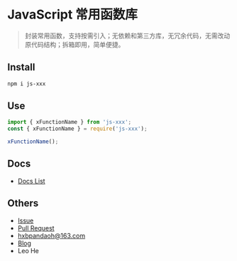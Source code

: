 # JavaScript 常用函数库

> 封装常用函数，支持按需引入；无依赖和第三方库，无冗余代码，无需改动原代码结构；拆箱即用，简单便捷。

## Install

```bash
npm i js-xxx
```

## Use

```javascript
import { xFunctionName } from 'js-xxx';
const { xFunctionName } = require('js-xxx');

xFunctionName();
```

## Docs

* [Docs List](https://github.com/pandaoh/js-xxx/blob/main/docs/README.md)

## Others

* [Issue](https://github.com/pandaoh/js-xxx/issues)
* [Pull Request](https://github.com/pandaoh/js-xxx/pulls)
* [hxbpandaoh@163.com](mailto:hxbpandaoh@163.com)
* [Blog](http://a.biugle.cn)
* Leo He
